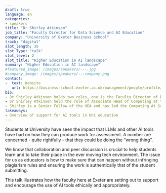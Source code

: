 ```yaml
---
draft: true
language: en
categories:
- speakers
title: "Dr Shirley Atkinson"
job_title: "Faculty Director for Data Science and AI Education"
company: "University of Exeter Business School"
track: "digital"
slot_length: 30
slot_Type: "talk"
slot_level: 2
slot_title: "Higher Education in AI landscape"
summary: "Higher Education in AI landscape"
#featured_image: /images/speakers/---.jpg
#company_image: /images/speakers/---company.png
contact:
-  text: Website
   url: https://business-school.exeter.ac.uk/management/people/profile/index.php?username=sa1040
bio:
- Dr Shirley Atkinson holds two roles, one is the Faculty Director of Data Science and AI Education, the other is the Director of Education for the Operations and Analytics (O&A) team in the University of Exeter Business School. Her focus is on supporting colleagues in the team in developing excellent teaching in analytics and coding both within the O&A department and across the faculty. 
- Dr Shirley Atkinson held the role of Associate Head of Computing at the University of Plymouth for 4 years, leading a small team to improve student satisfaction scores and a complete revamp of the computing curriculum leading to successful BCS Accreditation.
- Shirley is a Senior Fellow of the HEA and has led the Computing At School (CAS) South West Regional centre along with the Regional Delivery Partner for the National Computing Centre for Education (NCCE)
takeaways:
- Overview of support for AI tools in Uni education
---
```


Students at University have seen the impact that LLMs and other AI tools have had on how they can produce work for assessment. A number are concerned - quite rightfully - that they could be doing the “wrong thing”.  

We know that collaboration and peer discussion is crucial to help students learn and to take their place in the ever moving tech environment.  The issue for us as educators is how to make sure that can happen without infringing plagiarism rules and ensuring the work is authentically that of the student submitting. 

This talk illustrates how the faculty here at Exeter are setting out to support and encourage the use of AI tools ethically and appropriately.
